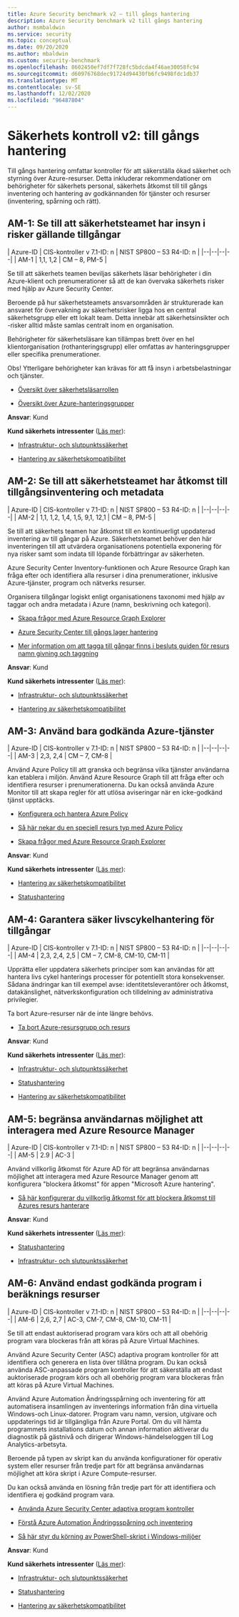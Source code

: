 ```yaml
---
title: Azure Security benchmark v2 – till gångs hantering
description: Azure Security benchmark v2 till gångs hantering
author: msmbaldwin
ms.service: security
ms.topic: conceptual
ms.date: 09/20/2020
ms.author: mbaldwin
ms.custom: security-benchmark
ms.openlocfilehash: 8602450ef7df7f728fc5bdcda4f46ae30058fc94
ms.sourcegitcommit: d60976768dec91724d94430fb6fc9498fdc1db37
ms.translationtype: MT
ms.contentlocale: sv-SE
ms.lasthandoff: 12/02/2020
ms.locfileid: "96487804"
---
```

# <a name="security-control-v2-asset-management"></a>Säkerhets kontroll v2: till gångs hantering

Till gångs hantering omfattar kontroller för att säkerställa ökad säkerhet och styrning över Azure-resurser. Detta inkluderar rekommendationer om behörigheter för säkerhets personal, säkerhets åtkomst till till gångs inventering och hantering av godkännanden för tjänster och resurser (inventering, spårning och rätt).

## <a name="am-1-ensure-security-team-has-visibility-into-risks-for-assets"></a>AM-1: Se till att säkerhetsteamet har insyn i risker gällande tillgångar

| Azure-ID | CIS-kontroller v 7.1-ID: n | NIST SP800 – 53 R4-ID: n |
|--|--|--|--|
| AM-1 | 1,1, 1,2 | CM – 8, PM-5 |

Se till att säkerhets teamen beviljas säkerhets läsar behörigheter i din Azure-klient och prenumerationer så att de kan övervaka säkerhets risker med hjälp av Azure Security Center. 

Beroende på hur säkerhetsteamets ansvarsområden är strukturerade kan ansvaret för övervakning av säkerhetsrisker ligga hos en central säkerhetsgrupp eller ett lokalt team. Detta innebär att säkerhetsinsikter och -risker alltid måste samlas centralt inom en organisation. 

Behörigheter för säkerhetsläsare kan tillämpas brett över en hel klientorganisation (rothanteringsgrupp) eller omfattas av hanteringsgrupper eller specifika prenumerationer. 

Obs! Ytterligare behörigheter kan krävas för att få insyn i arbetsbelastningar och tjänster. 

- [Översikt över säkerhetsläsarrollen](../../role-based-access-control/built-in-roles.md#security-reader)

- [Översikt över Azure-hanteringsgrupper](../../governance/management-groups/overview.md)

**Ansvar**: Kund

**Kund säkerhets intressenter** ([Läs mer](/azure/cloud-adoption-framework/organize/cloud-security#security-functions)):

- [Infrastruktur- och slutpunktssäkerhet](/azure/cloud-adoption-framework/organize/cloud-security-infrastructure-endpoint)

- [Hantering av säkerhetskompatibilitet](/azure/cloud-adoption-framework/organize/cloud-security-compliance-management)

## <a name="am-2-ensure-security-team-has-access-to-asset-inventory-and-metadata"></a>AM-2: Se till att säkerhetsteamet har åtkomst till tillgångsinventering och metadata

| Azure-ID | CIS-kontroller v 7.1-ID: n | NIST SP800 – 53 R4-ID: n |
|--|--|--|--|
| AM-2 | 1,1, 1,2, 1,4, 1,5, 9,1, 12,1 | CM – 8, PM-5 |

Se till att säkerhets teamen har åtkomst till en kontinuerligt uppdaterad inventering av till gångar på Azure. Säkerhetsteamet behöver den här inventeringen till att utvärdera organisationens potentiella exponering för nya risker samt som indata till löpande förbättringar av säkerheten. 

Azure Security Center Inventory-funktionen och Azure Resource Graph kan fråga efter och identifiera alla resurser i dina prenumerationer, inklusive Azure-tjänster, program och nätverks resurser.  

Organisera tillgångar logiskt enligt organisationens taxonomi med hjälp av taggar och andra metadata i Azure (namn, beskrivning och kategori).  

- [Skapa frågor med Azure Resource Graph Explorer](../../governance/resource-graph/first-query-portal.md)

- [Azure Security Center till gångs lager hantering](../../security-center/asset-inventory.md)

- [Mer information om att tagga till gångar finns i besluts guiden för resurs namn givning och taggning](/azure/cloud-adoption-framework/decision-guides/resource-tagging/?toc=%2fazure%2fazure-resource-manager%2fmanagement%2ftoc.json)

**Ansvar**: Kund

**Kund säkerhets intressenter** ([Läs mer](/azure/cloud-adoption-framework/organize/cloud-security#security-functions)):

- [Infrastruktur- och slutpunktssäkerhet](/azure/cloud-adoption-framework/organize/cloud-security-infrastructure-endpoint)

- [Hantering av säkerhetskompatibilitet](/azure/cloud-adoption-framework/organize/cloud-security-compliance-management)

## <a name="am-3-use-only-approved-azure-services"></a>AM-3: Använd bara godkända Azure-tjänster

| Azure-ID | CIS-kontroller v 7.1-ID: n | NIST SP800 – 53 R4-ID: n |
|--|--|--|--|
| AM-3 | 2,3, 2,4 | CM – 7, CM-8 |

Använd Azure Policy till att granska och begränsa vilka tjänster användarna kan etablera i miljön. Använd Azure Resource Graph till att fråga efter och identifiera resurser i prenumerationerna.  Du kan också använda Azure Monitor till att skapa regler för att utlösa aviseringar när en icke-godkänd tjänst upptäcks.

- [Konfigurera och hantera Azure Policy](../../governance/policy/tutorials/create-and-manage.md)

- [Så här nekar du en speciell resurs typ med Azure Policy](../../governance/policy/samples/index.md)

- [Skapa frågor med Azure Resource Graph Explorer](../../governance/resource-graph/first-query-portal.md)

**Ansvar**: Kund

**Kund säkerhets intressenter** ([Läs mer](/azure/cloud-adoption-framework/organize/cloud-security#security-functions)):

- [Hantering av säkerhetskompatibilitet](/azure/cloud-adoption-framework/organize/cloud-security-compliance-management)

- [Statushantering](/azure/cloud-adoption-framework/organize/cloud-security-posture-management)  

## <a name="am-4-ensure-security-of-asset-lifecycle-management"></a>AM-4: Garantera säker livscykelhantering för tillgångar

| Azure-ID | CIS-kontroller v 7.1-ID: n | NIST SP800 – 53 R4-ID: n |
|--|--|--|--|
| AM-4 | 2,3, 2,4, 2,5 | CM – 7, CM-8, CM-10, CM-11 |

Upprätta eller uppdatera säkerhets principer som kan användas för att hantera livs cykel hanterings processer för potentiellt stora konsekvenser. Sådana ändringar kan till exempel avse: identitetsleverantörer och åtkomst, datakänslighet, nätverkskonfiguration och tilldelning av administrativa privilegier.

Ta bort Azure-resurser när de inte längre behövs.

- [Ta bort Azure-resursgrupp och resurs](../../azure-resource-manager/management/delete-resource-group.md)

**Ansvar**: Kund

**Kund säkerhets intressenter** ([Läs mer](/azure/cloud-adoption-framework/organize/cloud-security#security-functions)):

- [Infrastruktur- och slutpunktssäkerhet](/azure/cloud-adoption-framework/organize/cloud-security-infrastructure-endpoint)

- [Statushantering](/azure/cloud-adoption-framework/organize/cloud-security-posture-management)  

- [Hantering av säkerhetskompatibilitet](/azure/cloud-adoption-framework/organize/cloud-security-compliance-management)

## <a name="am-5-limit-users-ability-to-interact-with-azure-resource-manager"></a>AM-5: begränsa användarnas möjlighet att interagera med Azure Resource Manager

| Azure-ID | CIS-kontroller v 7.1-ID: n | NIST SP800 – 53 R4-ID: n |
|--|--|--|--|
| AM-5 | 2.9 | AC-3 |

Använd villkorlig åtkomst för Azure AD för att begränsa användarnas möjlighet att interagera med Azure Resource Manager genom att konfigurera "blockera åtkomst" för appen "Microsoft Azure hantering".

- [Så här konfigurerar du villkorlig åtkomst för att blockera åtkomst till Azures resurs hanterare](../../role-based-access-control/conditional-access-azure-management.md)

**Ansvar**: Kund

**Kund säkerhets intressenter** ([Läs mer](/azure/cloud-adoption-framework/organize/cloud-security#security-functions)):

- [Statushantering](/azure/cloud-adoption-framework/organize/cloud-security-posture-management)  

- [Infrastruktur- och slutpunktssäkerhet](/azure/cloud-adoption-framework/organize/cloud-security-infrastructure-endpoint)

## <a name="am-6-use-only-approved-applications-in-compute-resources"></a>AM-6: Använd endast godkända program i beräknings resurser

| Azure-ID | CIS-kontroller v 7.1-ID: n | NIST SP800 – 53 R4-ID: n |
|--|--|--|--|
| AM-6 | 2,6, 2,7 | AC-3, CM-7, CM-8, CM-10, CM-11 |

Se till att endast auktoriserad program vara körs och att all obehörig program vara blockeras från att köras på Azure Virtual Machines.

Använd Azure Security Center (ASC) adaptiva program kontroller för att identifiera och generera en lista över tillåtna program. Du kan också använda ASC-anpassade program kontroller för att säkerställa att endast auktoriserade program körs och all obehörig program vara blockeras från att köras på Azure Virtual Machines.

Använd Azure Automation Ändringsspårning och inventering för att automatisera insamlingen av inventerings information från dina virtuella Windows-och Linux-datorer. Program varu namn, version, utgivare och uppdaterings tid är tillgängliga från Azure Portal. Om du vill hämta programmets installations datum och annan information aktiverar du diagnostik på gästnivå och dirigerar Windows-händelseloggen till Log Analytics-arbetsyta.

Beroende på typen av skript kan du använda konfigurationer för operativ system eller resurser från tredje part för att begränsa användarnas möjlighet att köra skript i Azure Compute-resurser. 

Du kan också använda en lösning från tredje part för att identifiera och identifiera ej godkänd program vara.

- [Använda Azure Security Center adaptiva program kontroller](../../security-center/security-center-adaptive-application.md)

- [Förstå Azure Automation Ändringsspårning och inventering](../../automation/change-tracking/overview.md)

- [Så här styr du körning av PowerShell-skript i Windows-miljöer](/powershell/module/microsoft.powershell.security/set-executionpolicy?view=powershell-6)

**Ansvar**: Kund

**Kund säkerhets intressenter** ([Läs mer](/azure/cloud-adoption-framework/organize/cloud-security#security-functions)):

- [Infrastruktur- och slutpunktssäkerhet](/azure/cloud-adoption-framework/organize/cloud-security-infrastructure-endpoint)

- [Statushantering](/azure/cloud-adoption-framework/organize/cloud-security-posture-management)  

- [Hantering av säkerhetskompatibilitet](/azure/cloud-adoption-framework/organize/cloud-security-compliance-management)